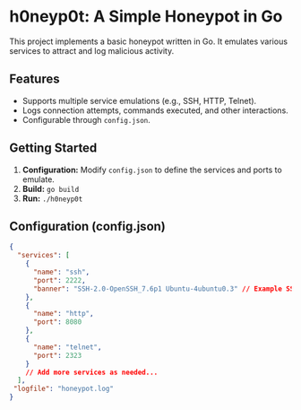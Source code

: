# h0neyp0t: A Simple Honeypot in Go

This project implements a basic honeypot written in Go. It emulates various services to attract and log malicious activity.

## Features

* Supports multiple service emulations (e.g., SSH, HTTP, Telnet).
* Logs connection attempts, commands executed, and other interactions.
* Configurable through `config.json`.

## Getting Started

1. **Configuration:** Modify `config.json` to define the services and ports to emulate.
2. **Build:** `go build`
3. **Run:** `./h0neyp0t`

## Configuration (config.json)

```json
{
  "services": [
    {
      "name": "ssh",
      "port": 2222,
      "banner": "SSH-2.0-OpenSSH_7.6p1 Ubuntu-4ubuntu0.3" // Example SSH banner
    },
    {
      "name": "http",
      "port": 8080
    },
    {
      "name": "telnet",
      "port": 2323
    }
    // Add more services as needed...
  ],
 "logfile": "honeypot.log"
}
